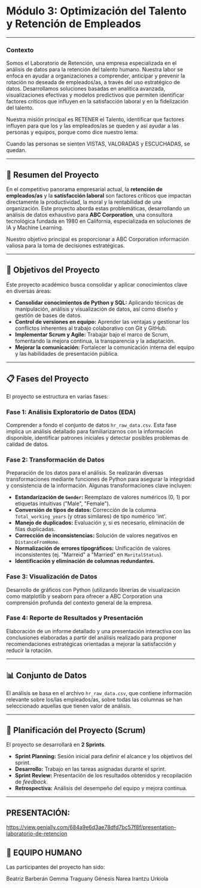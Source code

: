 # Módulo 3: Optimización del Talento y Retención de Empleados

---
### Contexto
Somos el Laboratorio de Retención, una empresa especializada en el análisis de datos para la retención del talento humano. Nuestra labor se enfoca en ayudar a organizaciones a comprender, anticipar y prevenir la rotación no deseada de empleados/as, a través del uso estratégico de datos. Desarrollamos soluciones basadas en analítica avanzada, visualizaciones efectivas y modelos predictivos que permiten identificar factores críticos que influyen en la satisfacción laboral y en la fidelización del talento. 

Nuestra misión principal es RETENER el Talento, identificar que factores influyen para que los y las empleados/as se queden y así ayudar a las personas y equipos, porque como dice nuestro lema:

Cuando las personas se sienten VISTAS, VALORADAS y ESCUCHADAS, se quedan.

---

## 🚀 Resumen del Proyecto

En el competitivo panorama empresarial actual, la **retención de empleados/as** y la **satisfacción laboral** son factores críticos que impactan directamente la productividad, la moral y la rentabilidad de una organización. Este proyecto aborda estas problemáticas, desarrollando un análisis de datos exhaustivo para **ABC Corporation**, una consultora tecnológica fundada en 1980 en California, especializada en soluciones de IA y Machine Learning.

Nuestro objetivo principal es proporcionar a ABC Corporation información valiosa para la toma de decisiones estratégicas.

---

## 🎯 Objetivos del Proyecto

Este proyecto académico busca consolidar y aplicar conocimientos clave en diversas áreas:

* **Consolidar conocimientos de Python y SQL:** Aplicando técnicas de manipulación, análisis y visualización de datos, así como diseño y gestión de bases de datos.
* **Control de versiones en equipo:** Aprender las ventajas y gestionar los conflictos inherentes al trabajo colaborativo con Git y GitHub.
* **Implementar Scrum y Agile:** Trabajar bajo el marco de Scrum, fomentando la mejora continua, la transparencia y la adaptación.
* **Mejorar la comunicación:** Fortalecer la comunicación interna del equipo y las habilidades de presentación pública.

---

## 📋 Fases del Proyecto

El proyecto se estructura en varias fases:

### Fase 1: Análisis Exploratorio de Datos (EDA)

Comprender a fondo el conjunto de datos `hr_raw_data.csv`. Esta fase implica un análisis detallado para familiarizarnos con la información disponible, identificar patrones iniciales y detectar posibles problemas de calidad de datos.

### Fase 2: Transformación de Datos

Preparación de los datos para el análisis. Se realizarán diversas transformaciones mediante funciones de Python para asegurar la integridad y consistencia de la información. Algunas transformaciones clave incluyen:

* **Estandarización de `Gender`:** Reemplazo de valores numéricos (0, 1) por etiquetas intuitivas ("Male", "Female").
* **Conversión de tipos de datos:** Corrección de la columna `Total_working_years` (y otras similares) de tipo numérico 'int'.
* **Manejo de duplicados:** Evaluación y, si es necesario, eliminación de filas duplicadas.
* **Corrección de inconsistencias:** Solución de valores negativos en `DistanceFromHome`.
* **Normalización de errores tipográficos:** Unificación de valores inconsistentes (ej. "Marreid" a "Married" en `MaritalStatus`).
* **Identificación y eliminación de columnas redundantes.**

### Fase 3: Visualización de Datos

Desarrollo de gráficos con Python (utilizando librerías de visualización como matplotlib y seaborn para ofrecer a ABC Corporation una comprensión profunda del contexto general de la empresa.

### Fase 4: Reporte de Resultados y Presentación

Elaboración de un informe detallado y una presentación interactiva con las conclusiones elaboradas a partir del análisis realizado para proponer recomendaciones estratégicas orientadas a mejorar la satisfacción y reducir la rotación.

---

## 📊 Conjunto de Datos

El análisis se basa en el archivo `hr_raw_data.csv`, que contiene información relevante sobre los/las empleados/as, sobre todas las columnas se han seleccionado aquellas que tienen valor de análisis.

---

## 📅 Planificación del Proyecto (Scrum)

El proyecto se desarrollará en **2 Sprints**. 

* **Sprint Planning:** Sesión inicial para definir el alcance y los objetivos del sprint.
* **Desarrollo:** Trabajo en las tareas asignadas durante el sprint.
* **Sprint Review:** Presentación de los resultados obtenidos y recopilación de *feedback*.
* **Retrospectiva:** Análisis del desempeño del equipo y mejora continua.

---

## PRESENTACIÓN:

https://view.genially.com/684a9e6d3ae78dfd7bc57f8f/presentation-laboratorio-de-retencion

## 🤝 EQUIPO HUMANO

Las participantes del proyecto han sido:

Beatriz Barberán
Gemma Traguany
Génesis Narea
Irantzu Urkiola

